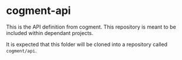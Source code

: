# cogment-api

This is the API definition from cogment. This repository is meant to be included
within dependant projects.

It is expected that this folder will be cloned into a repository called `cogment/api`.